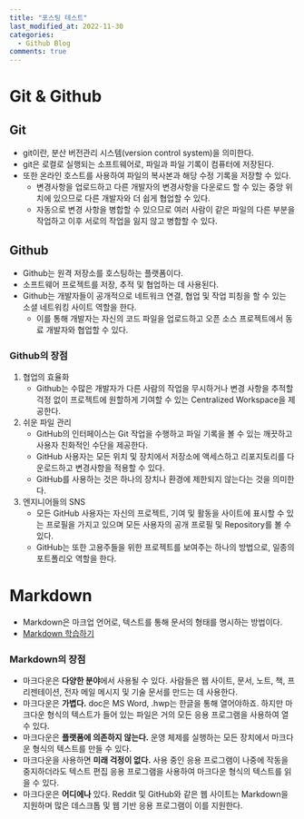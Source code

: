 ```yaml
---
title: "포스팅 테스트"
last_modified_at: 2022-11-30
categories:
  - Github Blog
comments: true
---
```


# Git & Github

## Git

- git이란, 분산 버전관리 시스템(version control system)을 의미한다.
- git은 로컬로 실행되는 소프트웨어로, 파일과 파일 기록이 컴퓨터에 저장된다.
- 또한 온라인 호스트를 사용하여 파일의 복사본과 해당 수정 기록을 저장할 수 있다.
  - 변경사항을 업로드하고 다른 개발자의 변경사항을 다운로드 할 수 있는 중앙 위치에 있으므로 다른 개발자와 더 쉽게 협업할 수 있다.
  - 자동으로 변경 사항을 병합할 수 있으므로 여러 사람이 같은 파일의 다른 부분을 작업하고 이후 서로의 작업을 잃지 않고 병합할 수 있다.

## Github

- Github는 원격 저장소를 호스팅하는 플랫폼이다.
- 소프트웨어 프로젝트를 저장, 추적 및 협업하는 데 사용된다.
- Github는 개발자들이 공개적으로 네트워크 연결, 협업 및 작업 피칭을 할 수 있는 소셜 네트워킹 사이트 역할을 한다.
  - 이를 통해 개발자는 자신의 코드 파일을 업로드하고 오픈 소스 프로젝트에서 동료 개발자와 협업할 수 있다.

### Github의 장점

1. 협업의 효율화
   - Github는 수많은 개발자가 다른 사람의 작업을 무시하거나 변경 사항을 추적할 걱정 없이 프로젝트에 원할하게 기여할 수 있는 Centralized Workspace을 제공한다.
2. 쉬운 파일 관리
   - GitHub의 인터페이스는 Git 작업을 수행하고 파일 기록을 볼 수 있는 깨끗하고 사용자 친화적인 수단을 제공한다.
   - GitHub 사용자는 모든 위치 및 장치에서 저장소에 액세스하고 리포지토리를 다운로드하고 변경사항을 적용할 수 있다.
   - GitHub를 사용하는 것은 하나의 장치나 환경에 제한되지 않는다는 것을 의미한다.
3. 엔지니어들의 SNS
   - 모든 GitHub 사용자는 자신의 프로젝트, 기여 및 활동을 사이트에 표시할 수 있는 프로필을 가지고 있으며 모든 사용자의 공개 프로필 및 Repository를 볼 수 있다.
   - GitHub는 또한 고용주들을 위한 프로젝트를 보여주는 하나의 방법으로, 일종의 포트폴리오 역할을 한다.

# Markdown

- Markdown은 마크업 언어로, 텍스트를 통해 문서의 형태를 명시하는 방법이다.
- [Markdown 학습하기](https://www.markdownguide.org/basic-syntax/)

### Markdown의 장점

- 마크다운은 **다양한 분야**에서 사용될 수 있다. 사람들은 웹 사이트, 문서, 노트, 책, 프리젠테이션, 전자 메일 메시지 및 기술 문서를 만드는 데 사용한다.
- 마크다운은 **가볍다.** doc은 MS Word, .hwp는 한글을 통해 열어야하죠. 하지만 마크다운 형식의 텍스트가 들어 있는 파일은 거의 모든 응용 프로그램을 사용하여 열 수 있다.
- 마크다운은 **플랫폼에 의존하지 않는다.** 운영 체제를 실행하는 모든 장치에서 마크다운 형식의 텍스트를 만들 수 있다.
- 마크다운을 사용하면 **미래 걱정이 없다.** 사용 중인 응용 프로그램이 나중에 작동을 중지하더라도 텍스트 편집 응용 프로그램을 사용하여 마크다운 형식의 텍스트를 읽을 수 있다.
- 마크다운은 **어디에나** 있다. Reddit 및 GitHub와 같은 웹 사이트는 Markdown을 지원하며 많은 데스크톱 및 웹 기반 응용 프로그램이 이를 지원한다.

